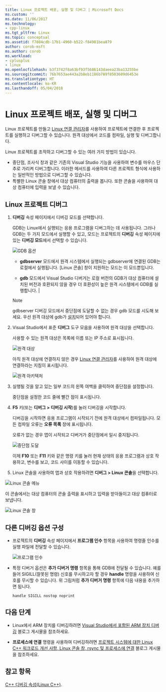 ```yaml
---
title: Linux 프로젝트 배포, 실행 및 디버그 | Microsoft Docs
ms.custom: ''
ms.date: 11/06/2017
ms.technology:
- cpp-linux
ms.tgt_pltfrm: Linux
ms.topic: conceptual
ms.assetid: f7084cdb-17b1-4960-b522-f84981bea879
author: corob-msft
ms.author: corob
ms.workload:
- cplusplus
- linux
ms.openlocfilehash: b3f3742f8a63bf93f5686143daeea23ba13255be
ms.sourcegitcommit: 76b7653ae443a2b8eb1186b789f8503609d6453e
ms.translationtype: HT
ms.contentlocale: ko-KR
ms.lasthandoff: 05/04/2018
---
```

# <a name="deploy-run-and-debug-your-linux-project"></a>Linux 프로젝트 배포, 실행 및 디버그

Linux 프로젝트를 만들고 [Linux 연결 관리자](../linux/connect-to-your-remote-linux-computer.md)를 사용하여 프로젝트에 연결한 후 프로젝트를 실행하고 디버그할 수 있습니다. 원격 대상에서 코드를 컴파일, 실행 및 디버그합니다.

Linux 프로젝트를 조작하고 디버그할 수 있는 여러 가지 방법이 있습니다.

* 중단점, 조사식 창과 같은 기존의 Visual Studio 기능을 사용하여 변수를 마우스 단추로 가리켜 디버그합니다. 이러한 메서드를 사용하여 다른 프로젝트 형식에 사용하는 일반적인 방법으로 디버그할 수 있습니다.
* 특별한 Linux 콘솔 창에서 대상 컴퓨터의 출력을 봅니다. 또한 콘솔을 사용하여 대상 컴퓨터에 입력을 보낼 수 있습니다.

## <a name="debug-your-linux-project"></a>Linux 프로젝트 디버그

1. **디버깅** 속성 페이지에서 디버깅 모드를 선택합니다.

    GDB는 Linux에서 실행되는 응용 프로그램을 디버그하는 데 사용됩니다.  그러나 GDB는 두 가지 모드에서 실행할 수 있고, 모드는 프로젝트의 **디버깅** 속성 페이지에 있는 **디버깅 모드**에서 선택할 수 있습니다.

    ![GDB 옵션](media/settings_debugger.png)

    - **gdbserver** 모드에서 원격 시스템에서 실행되는 gdbserver에 연결된 GDB는 로컬에서 실행됩니다.  [Linux 콘솔] 창이 지원하는 모드는 이 모드뿐입니다.

    - **gdb** 모드에서 Visual Studio 디버거는 로컬 버전의 GDB가 대상 컴퓨터에 설치된 버전과 호환되지 않을 경우 더 호환성이 높은 원격 시스템에서 GDB를 실행합니다. |

    > [!NOTE] 
    > gdbserver 디버깅 모드에서 중단점에 도달할 수 없는 경우 gdb 모드를 시도해 보세요. 우선 원격 대상에 gdb가 [설치](../linux/download-install-and-setup-the-linux-development-workload.md)되어 있어야 합니다.

2. Visual Studio에서 표준 **디버그** 도구 모음을 사용하여 원격 대상을 선택합니다.

    사용할 수 있는 원격 대상은 목록에 이름 또는 IP 주소로 표시됩니다.

    ![원격 대상](media/remote_target.png)

    아직 원격 대상에 연결하지 않은 경우 [Linux 연결 관리자](../linux/connect-to-your-remote-linux-computer.md)를 사용하여 원격 대상에 연결하라는 지침이 표시됩니다.

    ![원격 아키텍처](media/architecture.png)

3. 실행될 것을 알고 있는 일부 코드의 왼쪽 여백을 클릭하여 중단점을 설정합니다.

    중단점을 설정한 코드 줄에 빨간 점이 표시됩니다.

4. **F5** 키(또는 **디버그 > 디버깅 시작**)를 눌러 디버깅을 시작합니다.

    디버깅을 시작하면 응용 프로그램이 시작되기 전에 원격 대상에서 컴파일됩니다. 모든 컴파일 오류는 **오류 목록** 창에 표시됩니다.

    오류가 없는 경우 앱이 시작되고 디버거가 중단점에서 일시 중지됩니다.

    ![중단점 도달](media/hit_breakpoint.png)  

    이제 **F10** 또는 **F11** 키와 같은 명령 키를 눌러 현재 상태의 응용 프로그램과 상호 작용하고, 변수를 보고, 코드 사이를 이동할 수 있습니다.

4. Linux 콘솔을 사용하여 앱과 상호 작용하려면 **디버그 > Linux 콘솔**을 선택합니다.

  ![Linux 콘솔 메뉴](media/consolemenu.png)

  이 콘솔에서는 대상 컴퓨터의 콘솔 출력을 표시하고 입력을 받아들이고 대상 컴퓨터로 보냅니다.

  ![Linux 콘솔 창](media/consolewindow.png)

## <a name="configure-other-debugging-options"></a>다른 디버깅 옵션 구성

* 프로젝트의 **디버깅** 속성 페이지에서 **프로그램 인수** 항목을 사용하여 명령줄 인수를 실행 파일에 전달할 수 있습니다.
  
  ![프로그램 인수](media/settings_programarguments.png)

* 특정 디버거 옵션은 **추가 디버거 명령** 항목을 통해 GDB에 전달될 수 있습니다.  예를 들어 SIGILL(잘못된 명령) 신호를 무시하고자 할 경우  **handle** 명령을 사용하여 신호를 무시할 수 있습니다.  위 그림처럼 **추가 디버거 명령** 항목에 다음 내용을 추가하면 됩니다.

  ```handle SIGILL nostop noprint```

## <a name="next-steps"></a>다음 단계

* Linux에서 ARM 장치를 디버깅하려면 [Visual Studio에서 포함된 ARM 장치 디버깅](https://blogs.msdn.microsoft.com/vcblog/2018/01/10/debugging-an-embedded-arm-device-in-visual-studio/) 블로그 게시물을 참조하세요.

* **프로세스에 연결** 명령을 사용하여 디버깅하려면 [프로젝트 시스템에 대한 Linux C++ 워크로드 개선 사항, Linux 콘솔 창, rsync 및 프로세스에 연결](https://blogs.msdn.microsoft.com/vcblog/2018/03/13/linux-c-workload-improvements-to-the-project-system-linux-console-window-rsync-and-attach-to-process/) 블로그 게시물을 참조하세요.

## <a name="see-also"></a>참고 항목
[C++ 디버깅 속성(Linux C++)](../linux/prop-pages/debugging-linux.md).
